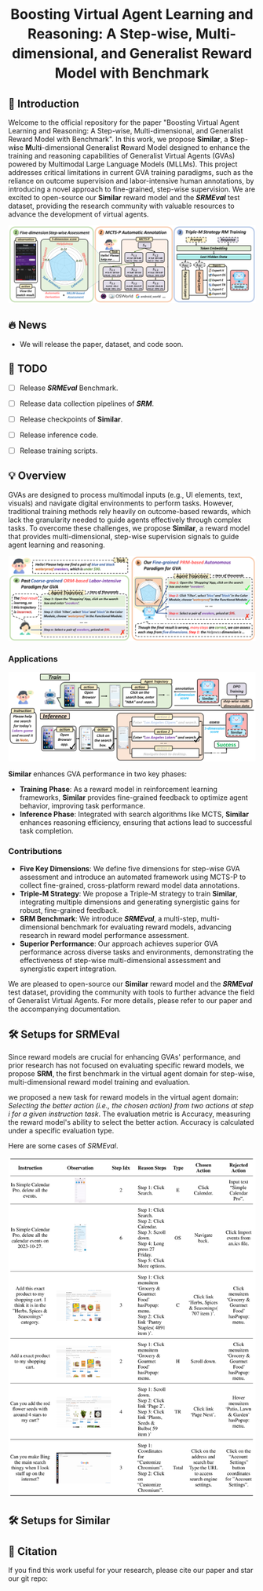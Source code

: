 <h1 align="center" style="line-height: 40px;">
  Boosting Virtual Agent Learning and Reasoning: A Step-wise, Multi-dimensional, and Generalist Reward Model with Benchmark
</h1>


## 📖 Introduction
Welcome to the official repository for the paper "Boosting Virtual Agent Learning and Reasoning: A Step-wise, Multi-dimensional, and Generalist Reward Model with Benchmark". In this work, we propose **Similar**, a **S**tep-w**i**se **M**ult**i**-dimensiona**l** Gener**a**list **R**eward Model designed to enhance the training and reasoning capabilities of Generalist Virtual Agents (GVAs) powered by Multimodal Large Language Models (MLLMs). This project addresses critical limitations in current GVA training paradigms, such as the reliance on outcome supervision and labor-intensive human annotations, by introducing a novel approach to fine-grained, step-wise supervision. We are excited to open-source our **Similar** reward model and the ***SRMEval*** test dataset, providing the research community with valuable resources to advance the development of virtual agents.

![Overview](assets/figures/Overview.png)

## 🔥 News
- We will release the paper, dataset, and code soon.



## 📝 TODO
- [ ] Release ***SRMEval*** Benchmark. 
- [ ] Release data collection pipelines of ***SRM***.
- [ ] Release checkpoints of **Similar**.
- [ ] Release inference code.
- [ ] Release training scripts.



## 💡 Overview

GVAs are designed to process multimodal inputs (e.g., UI elements, text, visuals) and navigate digital environments to perform tasks. However, traditional training methods rely heavily on outcome-based rewards, which lack the granularity needed to guide agents effectively through complex tasks. To overcome these challenges, we propose **Similar**, a reward model that provides multi-dimensional, step-wise supervision signals to guide agent learning and reasoning.

![Overview](assets/figures/introduction.png)

### Applications

![Overview](assets/figures/guidance_1.16.png)

**Similar** enhances GVA performance in two key phases:

- **Training Phase**: As a reward model in reinforcement learning frameworks, **Similar** provides fine-grained feedback to optimize agent behavior, improving task performance.
- **Inference Phase**: Integrated with search algorithms like MCTS, **Similar** enhances reasoning efficiency, ensuring that actions lead to successful task completion.

### Contributions

- **Five Key Dimensions**: We define five dimensions for step-wise GVA assessment and introduce an automated framework using MCTS-P to collect fine-grained, cross-platform reward model data annotations.
- **Triple-M Strategy**: We propose a Triple-M strategy to train **Similar**, integrating multiple dimensions and generating synergistic gains for robust, fine-grained feedback.
- **SRM Benchmark**: We introduce ***SRMEval***, a multi-step, multi-dimensional benchmark for evaluating reward models, advancing research in reward model performance assessment.
- **Superior Performance**: Our approach achieves superior GVA performance across diverse tasks and environments, demonstrating the effectiveness of step-wise multi-dimensional assessment and synergistic expert integration.

We are pleased to open-source our **Similar** reward model and the ***SRMEval*** test dataset, providing the community with tools to further advance the field of Generalist Virtual Agents. For more details, please refer to our paper and the accompanying documentation.

## 🛠️ Setups for SRMEval

Since reward models are crucial for enhancing GVAs' performance, and prior research has not focused on evaluating specific reward models, we propose **SRM**, the first benchmark in the virtual agent domain for step-wise, multi-dimensional reward model training and evaluation.

we proposed a new task for reward models in the virtual agent domain: *Selecting the better action (i.e., the chosen action) from two actions at step $i$ for a given instruction task*. The evaluation metric is Accuracy, measuring the reward model's ability to select the better action. Accuracy is calculated under a specific evaluation type.

Here are some cases of *SRMEval*.

![Overview](assets/figures/case_of_SRMEval.png)



## 🛠️ Setups for Similar




## 📜 Citation
If you find this work useful for your research, please cite our paper and star our git repo:
```bibtex

```



